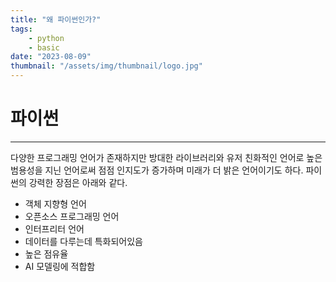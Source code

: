 ```yaml
---
title: "왜 파이썬인가?"
tags:
    - python
    - basic
date: "2023-08-09"
thumbnail: "/assets/img/thumbnail/logo.jpg"
---
```


# **파이썬**
---
다양한 프로그래밍 언어가 존재하지만 방대한 라이브러리와 유저 친화적인 언어로 높은 범용성을 지닌 언어로써 점점 인지도가 증가하며 미래가 더 밝은 언어이기도 하다. 파이썬의 강력한 장점은 아래와 같다.

* 객체 지향형 언어
* 오픈소스 프로그래밍 언어
* 인터프리터 언어
* 데이터를 다루는데 특화되어있음
* 높은 점유율
* AI 모델링에 적합함
